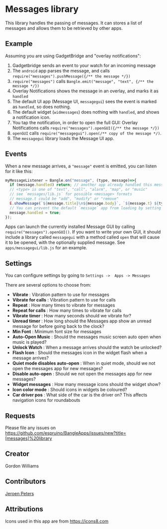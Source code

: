 # Messages library

This library handles the passing of messages. It can stores a list of messages
and allows them to be retrieved by other apps.

## Example

Assuming you are using GadgetBridge and "overlay notifications":

1. Gadgetbridge sends an event to your watch for an incoming message
2. The `android` app parses the message, and calls `require("messages").pushMessage({/** the message */})`
3. `require("messages")` calls `Bangle.emit("message", "text", {/** the message */})`
4. Overlay Notifications shows the message in an overlay, and marks it as `handled`
5. The default UI app (Message UI, `messagegui`) sees the event is marked as `handled`, so does nothing.
6. The default widget (`widmessages`) does nothing with `handled`, and shows a notification icon.
7. You tap the notification, in order to open the full GUI: Overlay Notifications
   calls `require("messages").openGUI({/** the message */})`
8. `openGUI` calls `require("messagegui").open(/** copy of the message */)`.
9. The `messagegui` library loads the Message UI app.



## Events

When a new message arrives, a `"message"` event is emitted, you can listen for
it like this:

```js
myMessageListener = Bangle.on("message", (type, message)=>{
  if (message.handled) return; // another app already handled this message
  // <type> is one of "text", "call", "alarm", "map", or "music"
  // see `messages/lib.js` for possible <message> formats
  // message.t could be "add", "modify" or "remove"
  E.showMessage(`${message.title}\n${message.body}`, `${message.t} ${type} message`);
  // You can prevent the default `message` app from loading by setting `message.handled = true`:
  message.handled = true;
});
```

Apps can launch the currently installed Message GUI by calling `require("messages").openGUI()`.
If you want to write your own GUI, it should include a library called `messagegui`
with a method called `open` that will cause it to be opened, with the
optionally supplied message. See `apps/messagegui/lib.js` for an example.


## Settings

You can configure settings by going to `Settings ->  Apps -> Messages`

There are several options to choose from:

* **Vibrate** : Vibration pattern to use for messages
* **Vibrate for calls** : Vibration pattern to use for calls
* **Repeat** : How many times to vibrate for messages
* **Repeat for calls** : How many times to vibrate for calls
* **Vibrate timer** : How many seconds should we vibrate for?
* **Unread timer** : How long should the Messages app show an unread message for before going back to the clock?
* **Min Font** : Minimum font size for messages
* **Auto-Open Music** : Should the messages music screen auto open when music is played?
* **Unlock Watch** : When a message arrives should the watch be unlocked?
* **Flash Icon** : Should the messages icon in the widget flash when a message arrives?
* **Quiet mode disables auto-open** : When in quiet mode, should we not open the messages app for new messages?
* **Disable auto-open** : Should we not open the messages app for new messages?
* **Widget messages** : How many message icons should the widget show?
* **Icon color mode** : Should icons in widgets be coloured?
* **Car driver pos** : What side of the car is the driver on? This affects navigation icons for roundabouts

## Requests

Please file any issues on https://github.com/espruino/BangleApps/issues/new?title=[messages]%20library

## Creator

Gordon Williams

## Contributors

[Jeroen Peters](https://github.com/jeroenpeters1986)

## Attributions

Icons used in this app are from https://icons8.com
